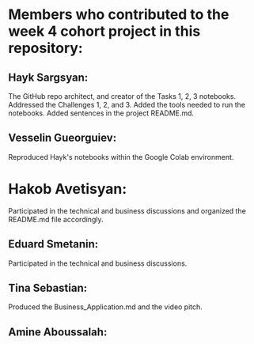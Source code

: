 # Members who contributed to the week 4 cohort project in this repository:
  
## Hayk Sargsyan:
The GitHub repo architect, and creator of the Tasks 1, 2, 3 notebooks.
Addressed the Challenges 1, 2, and 3.
Added the tools needed to run the notebooks.
Added sentences in the project README.md.

## Vesselin Gueorguiev:
Reproduced Hayk's notebooks within the Google Colab environment.

# Hakob Avetisyan:
Participated in the technical and business discussions and organized the README.md file accordingly. 

## Eduard Smetanin:
Participated in the technical and business discussions.

## Tina Sebastian:
Produced the Business_Application.md and the video pitch.

## Amine Aboussalah:


